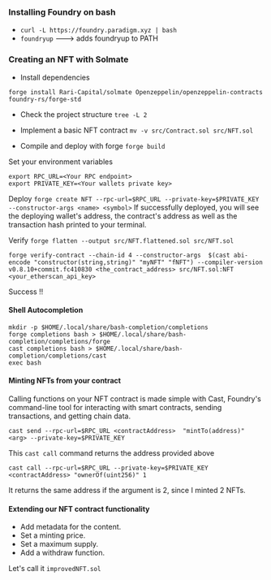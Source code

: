 ### Installing Foundry on bash

- `curl -L https://foundry.paradigm.xyz | bash`
- `foundryup` ---> adds foundryup to PATH

### Creating an NFT with Solmate

- Install dependencies

`forge install Rari-Capital/solmate Openzeppelin/openzeppelin-contracts foundry-rs/forge-std`

- Check the project structure
`tree -L 2`

- Implement a basic NFT contract
`mv -v src/Contract.sol src/NFT.sol`

- Compile and deploy with forge
`forge build`

Set your environment variables
```
export RPC_URL=<Your RPC endpoint>
export PRIVATE_KEY=<Your wallets private key>
```

Deploy
`forge create NFT --rpc-url=$RPC_URL --private-key=$PRIVATE_KEY --constructor-args <name> <symbol>`
If successfully deployed, you will see the deploying wallet's address, the contract's address as well as the transaction hash printed to your terminal.

Verify
`forge flatten --output src/NFT.flattened.sol src/NFT.sol`

`forge verify-contract --chain-id 4 --constructor-args 
    $(cast abi-encode "constructor(string,string)" "myNFT" "fNFT")
    --compiler-version v0.8.10+commit.fc410830 <the_contract_address> src/NFT.sol:NFT <your_etherscan_api_key>`

Success !!

#### Shell Autocompletion

```
mkdir -p $HOME/.local/share/bash-completion/completions
forge completions bash > $HOME/.local/share/bash-completion/completions/forge
cast completions bash > $HOME/.local/share/bash-completion/completions/cast
exec bash
```

#### Minting NFTs from your contract
 
Calling functions on your NFT contract is made simple with Cast, Foundry's command-line tool for interacting with smart contracts, sending transactions, and getting chain data.
```
cast send --rpc-url=$RPC_URL <contractAddress>  "mintTo(address)" <arg> --private-key=$PRIVATE_KEY
```

This `cast call` command returns the address provided above
```
cast call --rpc-url=$RPC_URL --private-key=$PRIVATE_KEY <contractAddress> "ownerOf(uint256)" 1
```
It returns the same address if the argument is 2, since I minted 2 NFTs.

#### Extending our NFT contract functionality

- Add metadata for the content.
- Set a minting price.
- Set a maximum supply.
- Add a withdraw function.

Let's call it `improvedNFT.sol`

